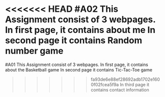 <<<<<<< HEAD
#A02
This Assignment consist of 3 webpages.
In first page, it contains about me
In second page it contains Random number game
=======
#A01
This Assignment consist of 3 webpages.
In first page, it contains about the Basketball game
In second page it contains Tic-Tac-Toe game
>>>>>>> fa93de6e88ef28692adb1702e1600f02fcea5f9a
In third page it contains contact information  